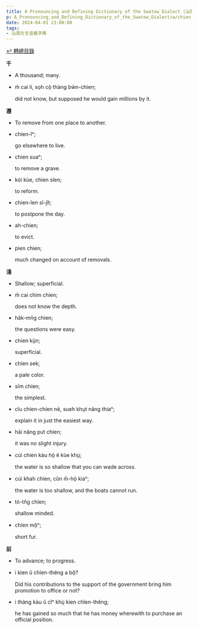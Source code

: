 ```yaml
---
title: A Pronouncing and Defining Dictionary of the Swatow Dialect (汕頭方言音義字典) / chien
p: A_Pronouncing_and_Defining_Dictionary_of_the_Swatow_Dialect/w/chien
date: 2024-04-01 23:00:00
tags: 
- 汕頭方言音義字典
---
```


[↩️ 轉總目錄](/A_Pronouncing_and_Defining_Dictionary_of_the_Swatow_Dialect)


**千**
- A thousand; many.

- m̄ cai li, so̤h cò̤ thàng bw̄n-chien;

  did not know, but supposed he would gain millions by it.

**遷**
- To remove from one place to another.

- chien-îⁿ;

  go elsewhere to live.

- chien suaⁿ;

  to remove a grave.

- kói kùe, chien sĭen;

  to reform.

- chien-ĭen sî-jît;

  to postpone the day.

- ah-chien;

  to evict.

- pìen chien;

  much changed on account of removals.

**淺**
- Shallow; superficial.

- m̄ cai chim chíen;

  does not know the depth.

- hâk-mn̄g chíen;

  the questions were easy.

- chíen kṳ̆n;

  superficial.

- chíen sek;

  a pale color.

- sĭm chíen;

  the simplest.

- cĭu chíen-chíen nē, sueh khṳt nâng thiaⁿ;

  explain it in just the easiest way.

- hāi nâng put chíen;

  it was no slight injury.

- cúi chíen kàu hó̤ ĕ kùe khṳ̀;

  the water is so shallow that you can wade across.

- cúi khah chíen, cûn m̄-hó̤ kiaⁿ;

  the water is too shallow, and the boats cannot run.

- tó-tn̂g chíen;

  shallow minded.

- chíen mô̤ⁿ;

  short fur.

**前**
- To advance; to progress.

- i kien ŭ chîen-thêng a bô̤?

  Did his contributions to the support of the government bring him promotion to office or not?

- i thàng kàu ŭ cîⁿ khṳ̀ kien chîen-thêng;

  he has gained so much that he has money wherewith to purchase an official position.